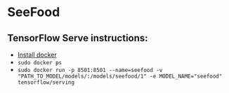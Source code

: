 # SeeFood

## TensorFlow Serve instructions:

- [Install docker](https://docs.docker.com/engine/install/) 
- ```sudo docker ps```
- ```sudo docker run -p 8501:8501 --name=seefood -v "PATH_TO_MODEL/models/:/models/seefood/1" -e MODEL_NAME="seefood" tensorflow/serving```
 
